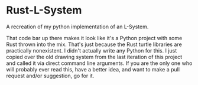 # Rust-L-System
A recreation of my python implementation of an L-System.

That code bar up there makes it look like it's a Python project with some Rust thrown into the mix.  That's just because the Rust turtle libraries are practically nonexistent.  I didn't actually write any Python for this.  I just copied over the old drawing system from the last iteration of this project and called it via direct command line arguments.  If you are the only one who will probably ever read this, have a better idea, and want to make a pull request and/or suggestion, go for it.
